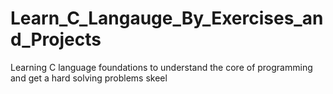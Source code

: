 # Learn_C_Langauge_By_Exercises_and_Projects
Learning C language foundations to understand the core of programming and get a hard solving problems skeel  
